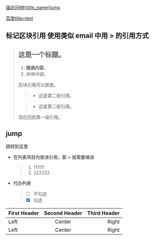 [锚访问##{title_name}jump](#jump)

[百度title=test](http://www.baidu.com "test")

## 标记区块引用 使用类似 email 中用 > 的引用方式

> ## 这是一个标题。
>
> 1. **强调内容**。
> 1. *斜体内容*。
>
> 区块引用可以嵌套。
>
> > * 这是第二级引用。
>
> > * 这是第二级引用。
>
> 现在回到第一级引用。

## jump
跳转到这里

* 在列表项目内放进引用，那 > 就需要缩进  
  > 1. 111111  
  > 1. 222222  
  
* 代办列表  
  > - [ ] 不勾选
  > - [x] 勾选
    
First Header | Second Header | Third Header
:----------- | :-----------: | -----------:
Left         | Center        | Right
Left         | Center        | Right
    
